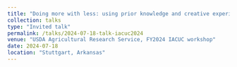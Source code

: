```yaml
---
title: "Doing more with less: using prior knowledge and creative experimental design to get more results from fewer animals"
collection: talks
type: "Invited talk"
permalink: /talks/2024-07-18-talk-iacuc2024
venue: "USDA Agricultural Research Service, FY2024 IACUC workshop"
date: 2024-07-18
location: "Stuttgart, Arkansas"
---
```

